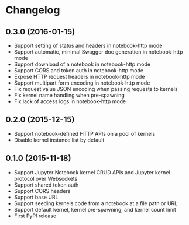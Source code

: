 # Changelog

## 0.3.0 (2016-01-15)

* Support setting of status and headers in notebook-http mode
* Support automatic, minimal Swagger doc generation in notebook-http mode
* Support download of a notebook in notebook-http mode
* Support CORS and token auth in notebook-http mode
* Expose HTTP request headers in notebook-http mode
* Support multipart form encoding in notebook-http mode
* Fix request value JSON encoding when passing requests to kernels
* Fix kernel name handling when pre-spawning
* Fix lack of access logs in notebook-http mode

## 0.2.0 (2015-12-15)

* Support notebook-defined HTTP APIs on a pool of kernels
* Disable kernel instance list by default

## 0.1.0 (2015-11-18)

* Support Jupyter Notebook kernel CRUD APIs and Jupyter kernel protocol over Websockets
* Support shared token auth
* Support CORS headers
* Support base URL
* Support seeding kernels code from a notebook at a file path or URL
* Support default kernel, kernel pre-spawning, and kernel count limit
* First PyPI release
